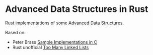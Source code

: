 # Advanced Data Structures in Rust

Rust implementations of some [Advanced Data Structures][book].

Based on:
  * Peter Brass [Sample Implementations in C][impl]
  * Rust unofficial [Too Many Linked Lists][rust-tml]

[book]: https://www.cambridge.org/core/books/advanced-data-structures/D56E2269D7CEE969A3B8105AD5B9254C
[impl]: http://www-cs.engr.ccny.cuny.edu/~peter/dstest.html
[rust-tml]: https://rust-unofficial.github.io/too-many-lists

